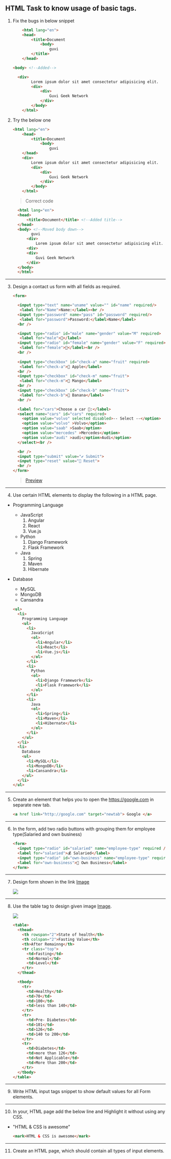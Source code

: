 ## HTML Task to know usage of basic tags.

1. Fix the bugs in below snippet

    ```HTML
        <html lang="en">
        <head>
            <title>Document
                <body>
                    guvi
            </title>
        </head>
    ```

    ```HTML
    <body> <!--Added-->
    ```

    ```HTML
      <div>
            Lorem ipsum dolor sit amet consectetur adipisicing elit.
            <div>
                <div>
                    Guvi Geek Network
                </div>
            </body>
        </html>
    ```

2. Try the below one

    ```HTML
    <html lang="en">
        <head>
            <title>Document
                <body>
                    guvi
        </head>
        <div>
            Lorem ipsum dolor sit amet consectetur adipisicing elit.
            <div>
                <div>
                    Guvi Geek Network
                </div>
            </body>
        </html>
    ```    
    > Correct code
      ```html
        <html lang="en">
        <head>
            <title>Document</title> <!--Added title-->
        </head>
        <body> <!--Moved body down-->
              guvi
            <div>
                Lorem ipsum dolor sit amet consectetur adipisicing elit.
            <div>
            <div>
                Guvi Geek Network
            </div>
        </body>
        </html>
      ```

---

3. Design a contact us form with all fields as required.

    ```html
    <form>

      <input type="text" name="uname" value="" id="name" required/>
       <label for="Name">Name:</label><br />
      <input type="password" name="pass" id="password" required/>
       <label for="password">Password:</label>Name</label>
      <br />

      <input type="radio" id="male" name="gender" value="M" required>
       <label for="male">👦</label>
      <input type="radio" id="female" name="gender" value="F" required>
       <label for="female">👧</label><br />
      <br />
  
      <input type="checkbox" id="check-a" name="fruit" required>
       <label for="check-a">🍎 Apple</label>
      <br />
      <input type="checkbox" id="check-m" name="fruit">
       <label for="check-m">🥭 Mango</label>
      <br />
      <input type="checkbox" id="check-b" name="fruit">
       <label for="check-b">🍌 Banana</label>
      <br />

      <label for="cars">Choose a car 🚗:</label>  
      <select name="cars" id="cars" required>
        <option value="volvo" selected disabled>-- Select --</option>
        <option value="volvo" >Volvo</option>
        <option value="saab" >Saab</option>
        <option value="mercedes" >Mercedes</option>
        <option value="audi" >audi</option>Audi</option>
      </select><br />

      <br />
      <input type="submit" value="✔ Submit">
      <input type="reset" value="🔄 Reset">
      <br />
    </form>
    ```
    > [Preview](https://htmlpreview.github.io/?https://github.com/JPC8/guvi_BootCamp/blob/main/Tasks/Week2/HTML-Practice-task/form3.html)
---

4. Use certain HTML elements to display the following in a HTML page.

- Programming Language
  - JavaScript
    1. Angular
    2. React
    3. Vue.js
  - Python
    1. Django Framework
    2. Flask Framework
  - Java
    1. Spring
    2. Maven
    3. Hibernate
- Database

  - MySQL
  - MongoDB
  - Cansandra

  ```HTML
  <ul>
    <li>
      Programming Language
      <ul>
        <li>
          JavaScript
          <ol>
            <li>Angular</li>
            <li>React</li>
            <li>Vue.js</li>
          </ol>
        </li>
        <li>
          Python
          <ol>
            <li>Django Framework</li>
            <li>Flask Framework</li>
          </ol>
        </li>
        <li>
          Java
          <ol>
            <li>Spring</li>
            <li>Maven</li>
            <li>Hibernate</li>
          </ol>
        </li>
      </ul>
    </li>
    <li>
      Database
      <ul>
        <li>MySQL</li>
        <li>MongoDB</li>
        <li>Cansandra</li>
      </ul>
    </li>
  </ul>
  ```

---

5. Create an element that helps you to open the https://google.com in separate new tab.

   ```html
   <a href link="http://google.com" target="newtab"> Google </a>
   ```

---

6. In the form, add two radio buttons with grouping them for employee type(Salaried and own business)

    ```html
    <form>
      <input type="radio" id="salaried" name="employee-type" required />
      <label for="salaried">💰 Salaried</label>
      <input type="radio" id="own-business" name="employee-type" required />
      <label for="own-business">💼 Own Business</label>
    </form>
    ```

---

7. Design form shown in the link [Image](http://evc-cit.info/cit040/formguide/card_0.png)

   <img src="http://evc-cit.info/cit040/formguide/card_0.png">

---

8. Use the table tag to design given image [Image](https://www.bapugraphics.com/assets/img/port_upload_dir/table-4.jpg).

   <img src="https://www.bapugraphics.com/assets/img/port_upload_dir/table-4.jpg">

    ```html
    <table>
      <thead>
        <th rowspan="2">State of health</th>
        <th colspan="2">Fasting Value</th>
        <th>After Remainng</th>
        <tr class="top">
          <td>Fasting</td>
          <td>Normal</td>
          <td>Level</td>
        </tr>
      </thead>

      <tbody>
        <tr>
          <td>Healthy</td>
          <td>70</td>
          <td>100</td>
          <td>less than 140</td>
        </tr>
        <tr>
          <td>Pre- Diabetes</td>
          <td>101</td>
          <td>126</td>
          <td>140 to 200</td>
        </tr>
        <tr>
          <td>Diabetes</td>
          <td>more than 126</td>
          <td>Not Applicable</td>
          <td>More than 200</td>
        </tr>
      </tbody>
    </table>
    ```

---

9. Write HTML input tags snippet to show default values for all Form elements.

---

10. In your, HTML page add the below line and Highlight it without using any CSS.

- "HTML & CSS is awesome"

  ```html
  <mark>HTML & CSS is awesome</mark>
  ```

---

11. Create an HTML page, which should contain all types of input elements.
